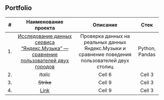 ## Portfolio
| # | Наименование проекта  | Описание  | Стек |
|:--:|:-------------:|:---------------:|:-------------:|
| 1.|[Исследование данных сервиса “Яндекс.Музыка” — сравнение пользователей двух городов](https://github.com/natashkaau/portfolio/tree/main/project_1)|Проверка данных на реальных данных Яндекс.Музыки и сравнение поведения пользователей двух столиц|Python, Pandas|
| 2.| *Italic*        | Cell 6        |Cell 3         |
| 3.| ~~Strike~~      | Cell 9        |Cell 3         |
| 4.| [Link](dot.com) | Cell 9        |Cell 3         |
